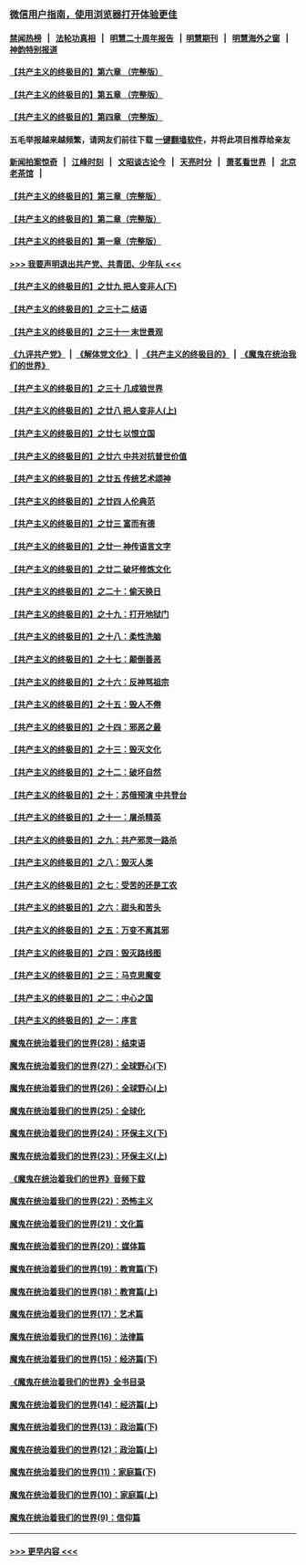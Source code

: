 ### [微信用户指南，使用浏览器打开体验更佳](https://github.com/gfw-breaker/banned-news1/blob/master/indexes/wechat-guide.md?t=0)
#### [禁闻热榜](热点新闻.md?t=0)  &nbsp;&nbsp;|&nbsp;&nbsp; [法轮功真相](https://github.com/gfw-breaker/truth/blob/master/README.md?t=0) &nbsp;&nbsp;|&nbsp;&nbsp; [明慧二十周年报告](https://github.com/gfw-breaker/mh-reports/blob/master/README.md?t=0) &nbsp;&nbsp;|&nbsp;&nbsp;[明慧期刊](https://github.com/gfw-breaker/mh-qikan) &nbsp;&nbsp;|&nbsp;&nbsp; [明慧海外之窗](https://github.com/gfw-breaker/mh-news/blob/master/README.md?t=0) &nbsp;&nbsp;|&nbsp;&nbsp; [神韵特别报道](https://github.com/gfw-breaker/mh-news/blob/master/shenyun.md?t=0)
#### [【共产主义的终极目的】第六章 （完整版）](../pages/nsc422/n11428913.md?t=02151122) 
#### [【共产主义的终极目的】第五章 （完整版）](../pages/nsc422/n11428912.md?t=02151122) 
#### [【共产主义的终极目的】第四章 （完整版）](../pages/nsc422/n11428907.md?t=02151122) 
#### 五毛举报越来越频繁，请网友们前往下载 [一键翻墙软件](https://github.com/gfw-breaker/ssr-accounts)，并将此项目推荐给亲友
#### [新闻拍案惊奇](https://github.com/gfw-breaker/banned-news1/blob/master/pages/link4.md) &nbsp;&nbsp;|&nbsp;&nbsp; [江峰时刻](https://github.com/gfw-breaker/banned-news1/blob/master/pages/link4.md) &nbsp;&nbsp;|&nbsp;&nbsp; [文昭谈古论今](https://github.com/gfw-breaker/banned-news1/blob/master/pages/link4.md) &nbsp;&nbsp;|&nbsp;&nbsp; [天亮时分](https://github.com/gfw-breaker/banned-news1/blob/master/pages/link4.md) &nbsp;&nbsp;|&nbsp;&nbsp; [萧茗看世界](https://github.com/gfw-breaker/banned-news1/blob/master/pages/link4.md) &nbsp;&nbsp;|&nbsp;&nbsp; [北京老茶馆](https://github.com/gfw-breaker/banned-news1/blob/master/pages/link4.md) &nbsp;&nbsp;|&nbsp;&nbsp; 
#### [【共产主义的终极目的】第三章（完整版）](../pages/nsc422/n11428848.md?t=02151122) 
#### [【共产主义的终极目的】第二章（完整版）](../pages/nsc422/n11428831.md?t=02151122) 
#### [【共产主义的终极目的】第一章（完整版）](../pages/nsc422/n11417651.md?t=02151122) 
#### [>>> 我要声明退出共产党、共青团、少年队 <<<](https://github.com/begood0513/goodnews/blob/master/quit/letter.md) 
#### [【共产主义的终极目的】之廿九 把人变非人(下)](../pages/nsc422/n11344140.md?t=02151122) 
#### [【共产主义的终极目的】之三十二 结语](../pages/nsc422/n11360535.md?t=02151122) 
#### [【共产主义的终极目的】之三十一 末世景观](../pages/nsc422/n11351129.md?t=02151122) 
#### [《九评共产党》](https://github.com/begood0513/9ping.md/blob/master/README.md) &nbsp;|&nbsp; [《解体党文化》](../../../../jtdwh.md/blob/master/README.md)  &nbsp;|&nbsp; [《共产主义的终极目的》](../../../../gczydzjmd.md/blob/master/README.md) &nbsp;|&nbsp; [《魔鬼在统治我们的世界》](../../../../mgztzwmdsj.md/blob/master/README.md) 
#### [【共产主义的终极目的】之三十 几成狼世界](../pages/nsc422/n11348280.md?t=02151122) 
#### [【共产主义的终极目的】之廿八 把人变非人(上)](../pages/nsc422/n11340492.md?t=02151122) 
#### [【共产主义的终极目的】之廿七 以恨立国](../pages/nsc422/n11336944.md?t=02151122) 
#### [【共产主义的终极目的】之廿六 中共对抗普世价值](../pages/nsc422/n11324785.md?t=02151122) 
#### [【共产主义的终极目的】之廿五 传统艺术颂神](../pages/nsc422/n11296396.md?t=02151122) 
#### [【共产主义的终极目的】之廿四 人伦典范](../pages/nsc422/n11296397.md?t=02151122) 
#### [【共产主义的终极目的】之廿三 富而有德](../pages/nsc422/n11283598.md?t=02151122) 
#### [【共产主义的终极目的】之廿一 神传语言文字](../pages/nsc422/n11263265.md?t=02151122) 
#### [【共产主义的终极目的】之廿二 破坏修炼文化](../pages/nsc422/n11245728.md?t=02151122) 
#### [【共产主义的终极目的】之二十：偷天换日](../pages/nsc422/n11238846.md?t=02151122) 
#### [【共产主义的终极目的】之十九：打开地狱门](../pages/nsc422/n11206376.md?t=02151122) 
#### [【共产主义的终极目的】之十八：柔性洗脑](../pages/nsc422/n11199994.md?t=02151122) 
#### [【共产主义的终极目的】之十七：颠倒善恶](../pages/nsc422/n11179782.md?t=02151122) 
#### [【共产主义的终极目的】之十六：反神骂祖宗](../pages/nsc422/n11166798.md?t=02151122) 
#### [【共产主义的终极目的】之十五：毁人不倦](../pages/nsc422/n11166792.md?t=02151122) 
#### [【共产主义的终极目的】之十四：邪恶之最](../pages/nsc422/n11150249.md?t=02151122) 
#### [【共产主义的终极目的】之十三：毁灭文化](../pages/nsc422/n11135227.md?t=02151122) 
#### [【共产主义的终极目的】之十二：破坏自然](../pages/nsc422/n11135214.md?t=02151122) 
#### [【共产主义的终极目的】之十：苏俄预演 中共登台](../pages/nsc422/n11118424.md?t=02151122) 
#### [【共产主义的终极目的】之十一：屠杀精英](../pages/nsc422/n11118442.md?t=02151122) 
#### [【共产主义的终极目的】之九：共产邪灵一路杀](../pages/nsc422/n11114139.md?t=02151122) 
#### [【共产主义的终极目的】之八：毁灭人类](../pages/nsc422/n11108503.md?t=02151122) 
#### [【共产主义的终极目的】之七：受苦的还是工农](../pages/nsc422/n11101809.md?t=02151122) 
#### [【共产主义的终极目的】之六：甜头和苦头](../pages/nsc422/n11096971.md?t=02151122) 
#### [【共产主义的终极目的】之五：万变不离其邪](../pages/nsc422/n11091285.md?t=02151122) 
#### [【共产主义的终极目的】之四：毁灭路线图](../pages/nsc422/n11086284.md?t=02151122) 
#### [【共产主义的终极目的】之三：马克思魔变](../pages/nsc422/n11061941.md?t=02151122) 
#### [【共产主义的终极目的】之二：中心之国](../pages/nsc422/n11047728.md?t=02151122) 
#### [【共产主义的终极目的】之一：序言](../pages/nsc422/n11086077.md?t=02151122) 
#### [魔鬼在统治着我们的世界(28)：结束语](../pages/nsc422/n10936246.md?t=02151122) 
#### [魔鬼在统治着我们的世界(27)：全球野心(下)](../pages/nsc422/n10928319.md?t=02151122) 
#### [魔鬼在统治着我们的世界(26)：全球野心(上)](../pages/nsc422/n10900318.md?t=02151122) 
#### [魔鬼在统治着我们的世界(25)：全球化](../pages/nsc422/n10788205.md?t=02151122) 
#### [魔鬼在统治着我们的世界(24)：环保主义(下)](../pages/nsc422/n10695307.md?t=02151122) 
#### [魔鬼在统治着我们的世界(23)：环保主义(上)](../pages/nsc422/n10688613.md?t=02151122) 
#### [《魔鬼在统治着我们的世界》音频下载](../pages/nsc422/n10635553.md?t=02151122) 
#### [魔鬼在统治着我们的世界(22)：恐怖主义](../pages/nsc422/n10614727.md?t=02151122) 
#### [魔鬼在统治着我们的世界(21)：文化篇](../pages/nsc422/n10597706.md?t=02151122) 
#### [魔鬼在统治着我们的世界(20)：媒体篇](../pages/nsc422/n10586579.md?t=02151122) 
#### [魔鬼在统治着我们的世界(19)：教育篇(下)](../pages/nsc422/n10564808.md?t=02151122) 
#### [魔鬼在统治着我们的世界(18)：教育篇(上)](../pages/nsc422/n10526970.md?t=02151122) 
#### [魔鬼在统治着我们的世界(17)：艺术篇](../pages/nsc422/n10499093.md?t=02151122) 
#### [魔鬼在统治着我们的世界(16)：法律篇](../pages/nsc422/n10485969.md?t=02151122) 
#### [魔鬼在统治着我们的世界(15)：经济篇(下)](../pages/nsc422/n10469975.md?t=02151122) 
#### [《魔鬼在统治着我们的世界》全书目录](../pages/nsc422/n10464261.md?t=02151122) 
#### [魔鬼在统治着我们的世界(14)：经济篇(上)](../pages/nsc422/n10457370.md?t=02151122) 
#### [魔鬼在统治着我们的世界(13)：政治篇(下)](../pages/nsc422/n10448270.md?t=02151122) 
#### [魔鬼在统治着我们的世界(12)：政治篇(上)](../pages/nsc422/n10444576.md?t=02151122) 
#### [魔鬼在统治着我们的世界(11)：家庭篇(下)](../pages/nsc422/n10440961.md?t=02151122) 
#### [魔鬼在统治着我们的世界(10)：家庭篇(上)](../pages/nsc422/n10435448.md?t=02151122) 
#### [魔鬼在统治着我们的世界(9)：信仰篇](../pages/nsc422/n10432159.md?t=02151122) 

----
#### [ >>> 更早内容 <<< ](../indexes/nsc422-earlier.md)
